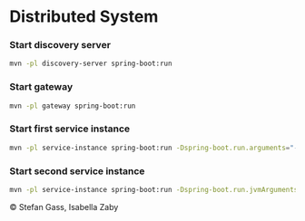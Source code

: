 # Distributed System 

### Start discovery server 
```bash
mvn -pl discovery-server spring-boot:run
```
### Start gateway 
```bash
mvn -pl gateway spring-boot:run
```

### Start first service instance 
```bash
mvn -pl service-instance spring-boot:run -Dspring-boot.run.arguments="--listening.queue=microservice.one --sending.queue=microservice.two"
```
### Start second service instance 
```bash
mvn -pl service-instance spring-boot:run -Dspring-boot.run.jvmArguments=-Dserver.port=9002 -Dspring-boot.run.arguments="--listening.queue=microservice.two --sending.queue=microservice.one"
```


© Stefan Gass, Isabella Zaby
